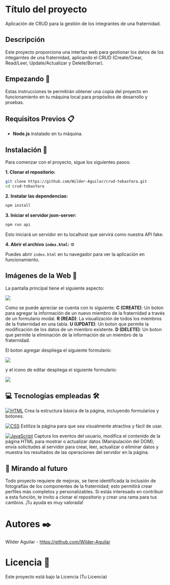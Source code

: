 # Título del proyecto
Aplicación de CRUD para la gestión de los integrantes de una fraternidad.

## Descripción
Este proyecto proporciona una interfaz web para gestionar los datos de los integarntes de una fraternidad, aplicando el CRUD (Create/Crear, Read/Leer, Update/Actualizar y Delete/Borrar).

## Empezando 🚀
Estas instrucciones te permitirán obtener una copia del proyecto en funcionamiento en tu máquina local para propósitos de desarrollo y pruebas.

## Requisitos Previos 📋

- **Node.js** instalado en tu máquina.

## Instalación 🔧

Para comenzar con el proyecto, sigue los siguientes pasos:

**1. Clonar el repositorio:**

```bash
git clone https://github.com/Wilder-Aguilar/crud-tobasYara.git
cd crud-tobasYara
```

**2. Instalar las dependencias:**

```bash
npm install
```

**3. Iniciar el servidor json-server:**

```bash
npm run api
```

Esto iniciará un servidor en tu localhost que servirá como nuestra API fake.

**4. Abrir el archivo `index.html`:** ⚙️

Puedes abrir `index.html` en tu navegador para ver la aplicación en funcionamiento.


## Imágenes de la Web 🌅

La pantalla principal tiene el siguiente aspecto:

![](https://iili.io/djLPx2a.png)

Como se puede apreciar se cuenta con lo siguiente: 
**C (CREATE)**: Un boton para agregar la información de un nuevo miembro de la fraternidad a través de un formulario modal.
**R (READ)**: La visualización de todos los miembros de la fraternidad en una tabla.
**U (UPDATE)**: Un boton que permite la modificación de los datos de un miembro existente.
**D (DELETE)**: Un boton que permite la eliminación de la información de un miembro de la fraternidad. 

El boton agregar despliega el siguiente formulario:

![](https://iili.io/djLUkPa.png)

y el icono de editar despliega el siguiente formulario:

![](https://iili.io/djL6HDN.png)


## 💻 Tecnologías empleadas 🛠️

[![HTML](https://img.shields.io/badge/HTML-orange?style=for-the-badge&logo=html5&logoColor=white&labelColor=101010)](https://developer.mozilla.org/es/docs/Web/HTML)    Crea la estructura básica de la página, incluyendo formularios y botones.
  
[![CSS](https://img.shields.io/badge/CSS-blue?style=for-the-badge&logo=css3&logoColor=white&labelColor=101010)](https://developer.mozilla.org/es/docs/Web/CSS)    Estiliza la página para que sea visualmente atractiva y fácil de usar.
  
[![JavaScript](https://img.shields.io/badge/JavaScript-yellow?style=for-the-badge&logo=javascript&logoColor=white&labelColor=101010)](https://developer.mozilla.org/es/docs/Web/JavaScript)    Captura los eventos del usuario, modifica el contenido de la página HTML para mostrar o actualizar datos (Manipulación del DOM); envía solicitudes al servidor para crear, leer, actualizar o eliminar datos y muestra los resultados de las operaciones del servidor en la página.


## 🔮 Mirando al futuro

Todo proyecto requiere de mejoras, se tiene identificada la inclusión de fotografías de los componentes de la fraternidad; esto permitirá crear perfiles más completos y personalizables. Si estás interesado en contribuir a esta función, te invito a clonar el repositorio y crear una rama para tus cambios. ¡Tu ayuda es muy valorada!

# Autores ✒️
Wilder Aguilar - https://github.com/Wilder-Aguilar

# Licencia 📄
Este proyecto está bajo la Licencia (Tu Licencia) 
